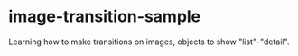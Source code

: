 # image-transition-sample
Learning how to make transitions on images, objects to show "list"-"detail".
